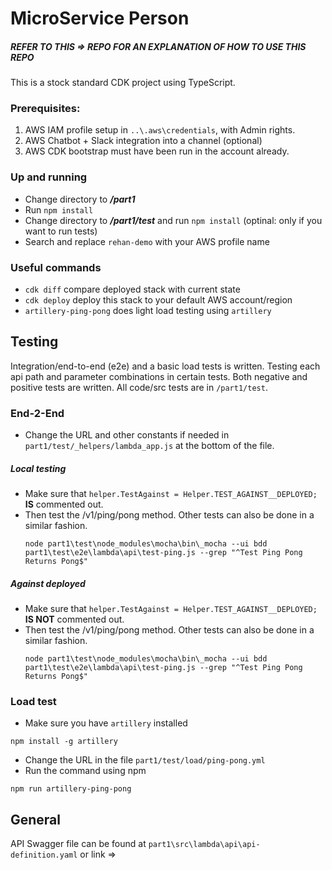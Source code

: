 # MicroService Person

##### REFER TO THIS => REPO FOR AN EXPLANATION OF HOW TO USE THIS REPO

This is a stock standard CDK project using TypeScript. 

### Prerequisites:
1. AWS IAM profile setup in `..\.aws\credentials`, with Admin rights.
2. AWS Chatbot + Slack integration into a channel (optional)
3. AWS CDK bootstrap must have been run in the account already.

### Up and running
 * Change directory to ***/part1***
 * Run `npm install`
 * Change directory to ***/part1/test*** and run `npm install` (optinal: only if you want to run tests)
 * Search and replace `rehan-demo` with your AWS profile name

### Useful commands
 * `cdk diff`                   compare deployed stack with current state
 * `cdk deploy`                 deploy this stack to your default AWS account/region
 * `artillery-ping-pong`        does light load testing using `artillery`

## Testing 

Integration/end-to-end (e2e) and a basic load tests is written. Testing each api path and parameter combinations in certain tests. 
Both negative and positive tests are written. All code/src tests are in `/part1/test`.

### End-2-End

- Change the URL and other constants if needed in `part1/test/_helpers/lambda_app.js` at the bottom of the file.

##### Local testing
- Make sure that ``helper.TestAgainst = Helper.TEST_AGAINST__DEPLOYED;``  **IS** commented out.
- Then test the /v1/ping/pong method. Other tests can also be done in a similar fashion.
    ```
    node part1\test\node_modules\mocha\bin\_mocha --ui bdd  part1\test\e2e\lambda\api\test-ping.js --grep "^Test Ping Pong Returns Pong$"
    ```
  
##### Against deployed
- Make sure that ``helper.TestAgainst = Helper.TEST_AGAINST__DEPLOYED;``  **IS NOT** commented out.
- Then test the /v1/ping/pong method. Other tests can also be done in a similar fashion.
    ```
    node part1\test\node_modules\mocha\bin\_mocha --ui bdd  part1\test\e2e\lambda\api\test-ping.js --grep "^Test Ping Pong Returns Pong$"
    ```
  
### Load test
- Make sure you have `artillery` installed 
```
npm install -g artillery
```
- Change the URL in the file `part1/test/load/ping-pong.yml`
- Run the command using npm 
```
npm run artillery-ping-pong
```

## General

API Swagger file can be found at `part1\src\lambda\api\api-definition.yaml` or link => 